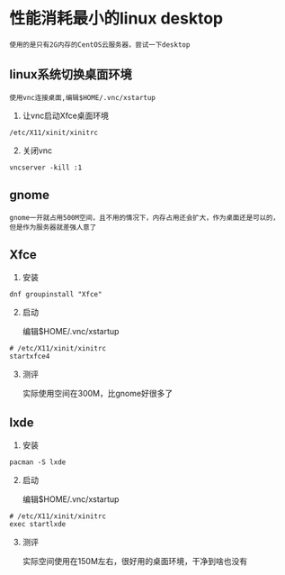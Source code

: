 # 性能消耗最小的linux desktop

	使用的是只有2G内存的CentOS云服务器，尝试一下desktop

## linux系统切换桌面环境
	使用vnc连接桌面,编辑$HOME/.vnc/xstartup
1. 让vnc启动Xfce桌面环境
```shell
/etc/X11/xinit/xinitrc
```

2. 关闭vnc
```shell
vncserver -kill :1
```

## gnome

	gnome一开就占用500M空间，且不用的情况下，内存占用还会扩大，作为桌面还是可以的，
	但是作为服务器就差强人意了

## Xfce
1. 安装
```shell
dnf groupinstall "Xfce"
```
2. 启动

	编辑$HOME/.vnc/xstartup
```shell
# /etc/X11/xinit/xinitrc
startxfce4
```

3. 测评

	实际使用空间在300M，比gnome好很多了

## lxde
1. 安装
```shell
pacman -S lxde
```
2. 启动

	编辑$HOME/.vnc/xstartup
```shell
# /etc/X11/xinit/xinitrc
exec startlxde
```

3. 测评

	实际空间使用在150M左右，很好用的桌面环境，干净到啥也没有